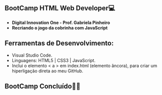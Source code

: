 ## BootCamp HTML Web Developer💻

- **Digital Innovation One  - Prof. Gabriela Pinheiro**
- **Recriando o jogo da cobrinha com JavaScript**

## Ferramentas de Desenvolvimento:

- Visual Studio Code.
- Linguagens: HTML5 | CSS3 | JavaScript.
- Inclui o elemento < a > em index.html (elemento âncora), para criar um hiperligação direta ao meu GitHub. 

## BootCamp Concluído👨‍💻
